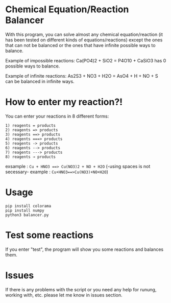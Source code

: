 # Chemical Equation/Reaction Balancer
With this program, you can solve almost any chemical equation/reaction (it has been tested on different kinds of equations/reactions) except the ones that can not be balanced or the ones that have infinite possible ways to balance.

Example of impossible reactions: Ca(PO4)2 + SiO2 = P4O10 + CaSiO3
has 0 possible ways to balance.


Example of infinite reactions: As2S3 + NO3 + H2O = AsO4 + H + NO + S
can be balanced in infinite ways.



# How to enter my reaction?!
You can enter your reactions in 8 different forms:
```
1) reagents = products
2) reagents => products
3) reagents ==> products
4) reagents ===> products
5) reagents -> products
6) reagents --> products
7) reagents ---> products
8) reagents → products
```
exsample : `Cu + HNO3 ==> Cu(NO3)2 + NO + H2O`
(-using spaces is not secessary- example : `Cu+HNO3==>Cu(NO3)+NO+H2O`)



# Usage 
```
pip install colorama
pip install numpy
python3 balancer.py
```



# Test some reactions
If you enter "test", the program will show you some reactions and balances them.


# Issues
If there is any problems with the script or you need any help for runung, working with, etc. please let me know in issues section.
